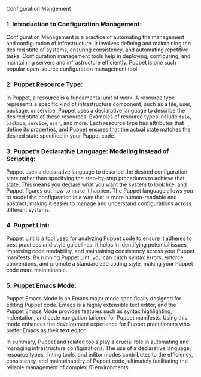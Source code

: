 Configuration Mangement

### 1. **Introduction to Configuration Management:**
   Configuration Management is a practice of automating the management and configuration of infrastructure. It involves defining and maintaining the desired state of systems, ensuring consistency, and automating repetitive tasks. Configuration management tools help in deploying, configuring, and maintaining servers and infrastructure efficiently. Puppet is one such popular open-source configuration management tool.

### 2. **Puppet Resource Type:**
   In Puppet, a resource is a fundamental unit of work. A resource type represents a specific kind of infrastructure component, such as a file, user, package, or service. Puppet uses a declarative language to describe the desired state of these resources. Examples of resource types include `file`, `package`, `service`, `user`, and more. Each resource type has attributes that define its properties, and Puppet ensures that the actual state matches the desired state specified in your Puppet code.

### 3. **Puppet’s Declarative Language: Modeling Instead of Scripting:**
   Puppet uses a declarative language to describe the desired configuration state rather than specifying the step-by-step procedures to achieve that state. This means you declare what you want the system to look like, and Puppet figures out how to make it happen. The Puppet language allows you to model the configuration in a way that is more human-readable and abstract, making it easier to manage and understand configurations across different systems.

### 4. **Puppet Lint:**
   Puppet Lint is a tool used for analyzing Puppet code to ensure it adheres to best practices and style guidelines. It helps in identifying potential issues, improving code readability, and maintaining consistency across your Puppet manifests. By running Puppet Lint, you can catch syntax errors, enforce conventions, and promote a standardized coding style, making your Puppet code more maintainable.

### 5. **Puppet Emacs Mode:**
   Puppet Emacs Mode is an Emacs major mode specifically designed for editing Puppet code. Emacs is a highly extensible text editor, and the Puppet Emacs Mode provides features such as syntax highlighting, indentation, and code navigation tailored for Puppet manifests. Using this mode enhances the development experience for Puppet practitioners who prefer Emacs as their text editor.

In summary, Puppet and related tools play a crucial role in automating and managing infrastructure configurations. The use of a declarative language, resource types, linting tools, and editor modes contributes to the efficiency, consistency, and maintainability of Puppet code, ultimately facilitating the reliable management of complex IT environments.

